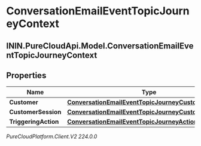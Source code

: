 # ConversationEmailEventTopicJourneyContext

## ININ.PureCloudApi.Model.ConversationEmailEventTopicJourneyContext

## Properties

|Name | Type | Description | Notes|
|------------ | ------------- | ------------- | -------------|
| **Customer** | [**ConversationEmailEventTopicJourneyCustomer**](ConversationEmailEventTopicJourneyCustomer) |  | [optional] |
| **CustomerSession** | [**ConversationEmailEventTopicJourneyCustomerSession**](ConversationEmailEventTopicJourneyCustomerSession) |  | [optional] |
| **TriggeringAction** | [**ConversationEmailEventTopicJourneyAction**](ConversationEmailEventTopicJourneyAction) |  | [optional] |



_PureCloudPlatform.Client.V2 224.0.0_
